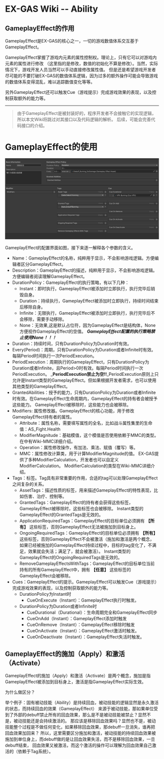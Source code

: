 # EX-GAS Wiki -- Ability
## GameplayEffect的作用
GameplayEffect是EX-GAS的核心之一，一切的游戏数值体系交互基于GameplayEffect。

GameplayEffect掌握了游戏内元素的属性控制权。理论上，只有它可以对游戏内元素的属性进行修改
（这里指的是修改，数值的初始化不算是修改）。当然，实际情况下，游戏开发人员当然可以手动直接修改属性值。
但是还是希望游戏开发者尽可能的不要打破EX-GAS的数值体系逻辑，因为过多的额外操作可能会导致游戏的数值体系变得混乱，难以追踪数值变化等等。

另外GameplayEffect还可以触发Cue（游戏提示）完成游戏效果的表现，以及控制获取额外的能力等。

---
> 由于GameplayEffect是被封装好的，程序开发者不会接触它的实现逻辑，所以本文Wiki将跳过对其接口以及代码逻辑的解析。
> 后续，可能会完善代码接口的介绍。

# GameplayEffect的使用
![gameplayeffect_editor_durational.png](Image%2Fgameplayeffect_editor_durational.png)

GameplayEffect的配置界面如图，接下来逐一解释各个参数的含义。
- Name：GameplayEffect的名称，纯粹用于显示，不会影响游戏逻辑。方便编辑者区分GameplayEffect。
- Description：GameplayEffect的描述，纯粹用于显示，不会影响游戏逻辑。方便编辑者阅读理解GameplayEffect。
- DurationPolicy：GameplayEffect的执行策略，有以下几种：
  - Instant：即时执行，GameplayEffect被添加时立即执行，执行完毕后销毁自身。
  - Duration：持续执行，GameplayEffect被添加时立即执行，持续时间结束后移除自身。
  - Infinite：无限执行，GameplayEffect被添加时立即执行，执行完毕后不会移除，需要手动移除。
  - None：无效果,这是默认占位符，因为GameplayEffect是结构体，None方便视作GameplayEffect的空值。
    _**GameplayEffect配置的执行策略禁止使用None！！！**_
- Duration：持续时间，只有DurationPolicy为Duration时有效。
- Every(Period)：周期，只有DurationPolicy为Duration或者Infinite时有效。每隔Period时间执行一次PeriodExecution。
- PeriodExecution：周期执行的GameplayEffect，只有DurationPolicy为Duration或者Infinite，且Period>0时有效。每隔Period时间执行一次PeriodExecution。
  _**PeriodExecution禁止为空!!**_PeriodExecution原则上只允许是Instant类型的GameplayEffect。但如果根据开发者需求，也可以使用其他类型的GameplayEffect。
- GrantedAbilities：授予的能力，只有DurationPolicy为Duration或者Infinite时有效。在GameplayEffect生命周期内，GameplayEffect的持有者会被授予这些能力。
  GameplayEffect被移除时，这些能力也会被移除。
- Modifiers: 属性修改器。GameplayEffect的核心功能，用于修改GameplayEffect持有者的属性。
  - Attribute：属性名称，需要填写属性的全名，比如战斗属性集里的生命值：AS_Fight.Health
  - ModifierMagnitude：基础模值，这个模值是否使用依赖于MMC的类型。在中有Wiki-MMC详细介绍。
  - Operation：属性修改操作，有加法、乘法、赋值（覆写）等。
  - MMC：属性修改计算类，用于计算ModifierMagnitude的值。
    EX-GAS提供了多种ModifierCalculation，开发者也可以自定义ModifierCalculation。
    ModifierCalculation的类型在Wiki-MMC详细介绍。
- Tags：标签。Tag具有非常重要的作用，合适的tag可以处理GameplayEffect之间复杂的关系。
  - AssetTags：描述性质的标签，用来描述GameplayEffect的特性表现，比如伤害、治疗、控制等。
  - GrantedTags：GameplayEffect的持有者会获得这些标签，GameplayEffect被移除时，这些标签也会被移除。
    Instant类型的GameplayEffect的GrantedTags是无效的。
  - ApplicationRequiredTags：GameplayEffect的目标单位必须拥有 **【所有】** 这些标签，否则GameplayEffect无法被施加到目标身上。
  - OngoingRequiredTags：GameplayEffect的目标单位必须拥有 **【所有】** 这些标签，否则GameplayEffect不会被激活（施加和激活是两个概念，
    如果已经被施加的GameplayEffect持续过程中，目标的tag变化了，不满足，效果就会失活；满足了，就会被激活）。
    Instant类型的GameplayEffect的OngoingRequiredTags是无效的。
  - RemoveGameplayEffectsWithTags：GameplayEffect的目标单位当前持有的所有GameplayEffect中，拥有 **【任意】** 这些标签的GameplayEffect会被移除。
- Cues：GameplayEffect的提示。GameplayEffect可以触发Cue（游戏提示）完成游戏效果的表现，以及控制获取额外的能力等。
  - DurationPolicy为Instant时
    - CueOnExecute（Instant）：GameplayEffect执行时触发。
  - DurationPolicy为Duration或者Infinite时
    - CueDurational（Durational）：生命周期完全和GameplayEffect同步
    - CueOnAdd（Instant）：GameplayEffect添加时触发
    - CueOnRemove（Instant）：GameplayEffect移除时触发
    - CueOnActivate（Instant）：GameplayEffect激活时触发。
    - CueOnDeactivate（Instant）：GameplayEffect失活时触发。

## GameplayEffect的施加（Apply）和激活（Activate）
GameplayEffect的施加（Apply）和激活（Activate）是两个概念，施加是指GameplayEffect被添加到目标身上，激活是指GameplayEffect实际生效。

为什么做区分？

举个例子：固有被动技能（Ability）是持续回血，被动技能的逻辑显然是永久激活的状态，而持续回血的效果（GameplayEffect）
来源于被动技能，那如果单位受到了外部的debuff禁止所有的回血效果，那么是不是被动技能被禁止？显然不是，被动技能还是会持续激活的。
那应该是移除回血效果吗？显然也不是，被动技能整个过程是不做任何变化，如果移除回血效果，那debuff一旦消失，谁再把回血效果加回来？
所以，这里需要区分施加和激活，被动技能的持续回血效果被施加到单位身上，而debuff做的是让回血效果失活，而不是移除回血效果，一旦debuff结束，
回血效果又被激活，而这个激活的操作可以理解为回血效果自己激活的（依赖于Tag系统）。